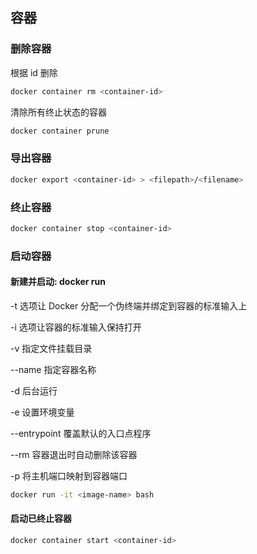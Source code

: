 ## 容器

### 删除容器

根据 id 删除

```sh
docker container rm <container-id>
```

清除所有终止状态的容器

```sh
docker container prune
```

### 导出容器

```sh
docker export <container-id> > <filepath>/<filename>
```

### 终止容器

```sh
docker container stop <container-id>
```

### 启动容器

#### 新建并启动: docker run

-t 选项让 Docker 分配一个伪终端并绑定到容器的标准输入上

-i 选项让容器的标准输入保持打开

-v 指定文件挂载目录

--name 指定容器名称

-d 后台运行

-e 设置环境变量

--entrypoint 覆盖默认的入口点程序

--rm 容器退出时自动删除该容器

-p 将主机端口映射到容器端口

```sh
docker run -it <image-name> bash
```

#### 启动已终止容器

```sh
docker container start <container-id>
```
